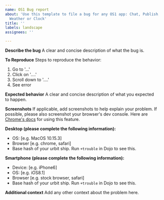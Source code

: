 ```yaml
---
name: OS1 Bug report
about: 'Use this template to file a bug for any OS1 app: Chat, Publish, Links, Groups,
  Weather or Clock'
title: ''
labels: landscape
assignees: ''

---
```


**Describe the bug**
A clear and concise description of what the bug is.

**To Reproduce**
Steps to reproduce the behavior:
1. Go to '...'
2. Click on '....'
3. Scroll down to '....'
4. See error

**Expected behavior**
A clear and concise description of what you expected to happen.

**Screenshots**
If applicable, add screenshots to help explain your problem. If possible, please also screenshot your browser's dev console. Here are [Chrome's docs](https://developers.google.com/web/tools/chrome-devtools/open) for using this feature.

**Desktop (please complete the following information):**
 - OS: [e.g. MacOS 10.15.3]
 - Browser [e.g. chrome, safari]
 - Base hash of your urbit ship. Run `+trouble` in Dojo to see this.

**Smartphone (please complete the following information):**
 - Device: [e.g. iPhone6]
 - OS: [e.g. iOS8.1]
 - Browser [e.g. stock browser, safari]
 - Base hash of your urbit ship. Run `+trouble` in Dojo to see this.

**Additional context**
Add any other context about the problem here.
